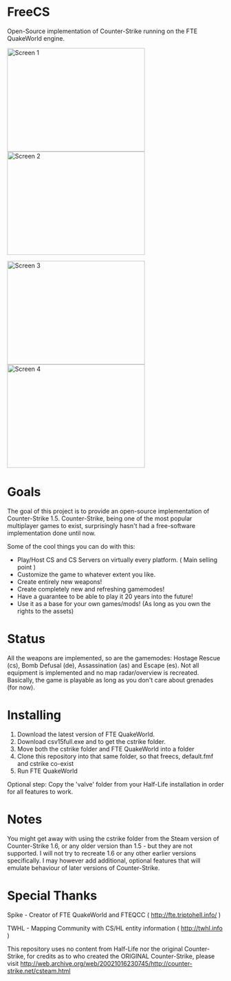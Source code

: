# FreeCS
Open-Source implementation of Counter-Strike running on the FTE QuakeWorld engine.

<img src="https://icculus.org/~marco/opencs/screenshots/fte-20170113225215-0.png" alt="Screen 1" width="320" height="240"> <img src="https://icculus.org/~marco/opencs/screenshots/fte-20170113225158-0.png" alt="Screen 2" width="320" height="240">

<img src="https://icculus.org/~marco/opencs/screenshots/fte-20170113225827-0.png" alt="Screen 3" width="320" height="240"> <img src="https://icculus.org/~marco/opencs/screenshots/fte-20170113225528-0.png" alt="Screen 4" width="320" height="240">

# Goals
The goal of this project is to provide an open-source implementation of Counter-Strike 1.5.
Counter-Strike, being one of the most popular multiplayer games to exist, surprisingly hasn't had
a free-software implementation done until now. 

Some of the cool things you can do with this:
* Play/Host CS and CS Servers on virtually every platform. ( Main selling point )
* Customize the game to whatever extent you like.
* Create entirely new weapons!
* Create completely new and refreshing gamemodes!
* Have a guarantee to be able to play it 20 years into the future!
* Use it as a base for your own games/mods! (As long as you own the rights to the assets)

# Status
All the weapons are implemented, so are the gamemodes: Hostage Rescue (cs), Bomb Defusal (de), Assassination (as) and Escape (es).
Not all equipment is implemented and no map radar/overview is recreated.
Basically, the game is playable as long as you don't care about grenades (for now).

# Installing
1. Download the latest version of FTE QuakeWorld.
2. Download csv15full.exe and to get the cstrike folder.
3. Move both the cstrike folder and FTE QuakeWorld into a folder
4. Clone this repository into that same folder, so that freecs, default.fmf and cstrike co-exist
5. Run FTE QuakeWorld

Optional step: Copy the 'valve' folder from your Half-Life installation in order for all features to work.

# Notes
You might get away with using the cstrike folder from the Steam version of Counter-Strike 1.6, or any older version
than 1.5 - but they are not supported. I will not try to recreate 1.6 or any other earlier versions specifically.
I may however add additional, optional features that will emulate behaviour of later versions of Counter-Strike.

# Special Thanks
Spike - Creator of FTE QuakeWorld and FTEQCC ( http://fte.triptohell.info/ )

TWHL - Mapping Community with CS/HL entity information (  http://twhl.info )

This repository uses no content from Half-Life nor the original Counter-Strike, for credits
as to who created the ORIGINAL Counter-Strike, please visit
http://web.archive.org/web/20021016230745/http://counter-strike.net/csteam.html
